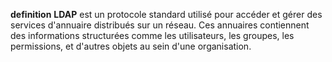 **definition** 
	**LDAP** est un protocole standard utilisé pour accéder et gérer des services d'annuaire distribués sur un réseau. Ces annuaires contiennent des informations structurées comme les utilisateurs, les groupes, les permissions, et d'autres objets au sein d'une organisation.